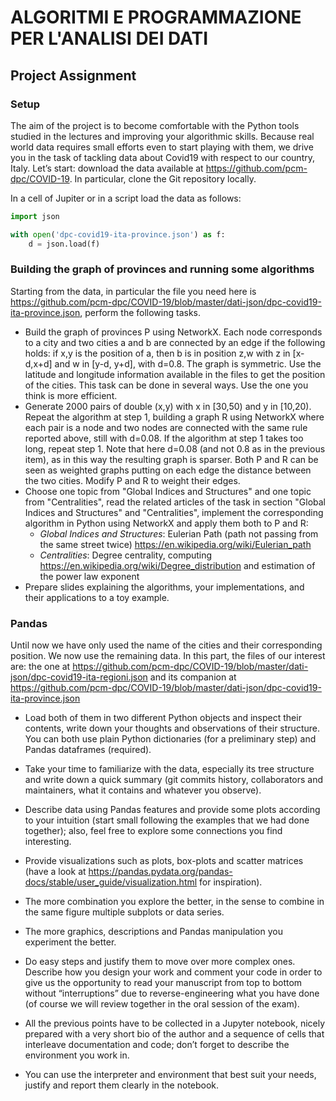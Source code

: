 # ALGORITMI E PROGRAMMAZIONE PER L'ANALISI DEI DATI

## Project Assignment

### Setup

The aim of the project is to become comfortable with the Python tools studied in the lectures and improving your algorithmic skills. Because real world data requires small efforts even to start playing with them, we drive you in the task of tackling data about Covid19 with respect to our country, Italy. Let’s start: download the data available at https://github.com/pcm-dpc/COVID-19. In particular, clone the Git repository locally. 

In a cell of Jupiter or in a script load the data as follows:

```python
import json

with open('dpc-covid19-ita-province.json') as f:
    d = json.load(f) 
```

### Building the graph of provinces and running some algorithms

Starting from the data, in particular the file you need here is https://github.com/pcm-dpc/COVID-19/blob/master/dati-json/dpc-covid19-ita-province.json, perform the following tasks.

* Build the graph of provinces P using NetworkX. Each node corresponds to a city and two cities a and b are connected by an edge if the following holds: if x,y is the position of a, then b is in position z,w with z in [x-d,x+d] and w in [y-d, y+d], with d=0.8. The graph is symmetric. Use the latitude and longitude information available in the files to get the position of the cities. This task can be done in several ways. Use the one you think is more efficient.
* Generate 2000 pairs of double (x,y) with x in [30,50) and y in [10,20). Repeat the algorithm at step 1, building a graph R using NetworkX where each pair is a node and two nodes are connected with the same rule reported above, still with d=0.08. If the algorithm at step 1 takes too long, repeat step 1. Note that here d=0.08 (and not 0.8 as in the previous item), as in this way the resulting graph is sparser.
Both P and R can be seen as weighted graphs putting on each edge the distance between the two cities. Modify P and R to weight their edges.
* Choose one topic from "Global Indices and Structures" and one topic from "Centralities", read the related articles of the task in section "Global Indices and Structures" and "Centralities", implement the corresponding algorithm in Python using NetworkX and apply them both to P and R:
    * *Global Indices and Structures*: Eulerian Path (path not passing from the same street twice) https://en.wikipedia.org/wiki/Eulerian_path
    * *Centralities*: Degree centrality, computing https://en.wikipedia.org/wiki/Degree_distribution and estimation of the power law exponent
* Prepare slides explaining the algorithms, your implementations, and their applications to a toy example.


### Pandas

Until now we have only used the name of the cities and their corresponding position. We now use the remaining data.
In this part, the files of our interest are: the one at  https://github.com/pcm-dpc/COVID-19/blob/master/dati-json/dpc-covid19-ita-regioni.json and its companion at https://github.com/pcm-dpc/COVID-19/blob/master/dati-json/dpc-covid19-ita-province.json

* Load both of them in two different Python objects and inspect their contents, write down your thoughts and observations of their structure. You can both use plain Python dictionaries (for a preliminary step) and Pandas dataframes (required).

* Take your time to familiarize with the data, especially its tree structure and write down a quick summary (git commits history, collaborators and maintainers, what it contains and whatever you observe).

* Describe data using Pandas features and provide some plots according to your intuition (start small following the examples that we had done together); also, feel free to explore some connections you find interesting.
* Provide visualizations such as plots, box-plots and scatter matrices (have a look at https://pandas.pydata.org/pandas-docs/stable/user_guide/visualization.html  for inspiration).
* The more combination you explore the better, in the sense to combine in the same figure multiple subplots or data series.
* The more graphics, descriptions and Pandas manipulation you experiment the better.
* Do easy steps and justify them to move over more complex ones. Describe how you design your work and comment your code in order to give us the opportunity to read your manuscript from top to bottom without “interruptions” due to reverse-engineering what you have done (of course we will review together in the oral session of the exam).
* All the previous points have to be collected in a Jupyter notebook, nicely prepared with a very short bio of the author and a sequence of cells that interleave documentation and code; don’t forget to describe the environment you work in. 
* You can use the interpreter and environment that best suit your needs, justify and report them clearly in the notebook.